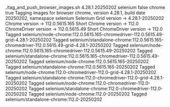 ./tag_and_push_browser_images.sh 4.28.1 20250202 selenium false chrome true
Tagging images for browser chrome, version 4.28.1, build date 20250202, namespace selenium
Selenium Grid version -> 4.28.1-20250202
Chrome version -> 112.0.5615.165
Short Chrome version -> 112.0
ChromeDriver version -> 112.0.5615.49
Short ChromeDriver version -> 112.0
Tagged selenium/node-chrome:112.0.5615.165-chromedriver-112.0.5615.49-grid-4.28.1-20250202
Tagged selenium/standalone-chrome:112.0.5615.165-chromedriver-112.0.5615.49-grid-4.28.1-20250202
Tagged selenium/node-chrome:112.0.5615.165-chromedriver-112.0.5615.49-20250202
Tagged selenium/standalone-chrome:112.0.5615.165-chromedriver-112.0.5615.49-20250202
Tagged selenium/node-chrome:112.0.5615.165-20250202
Tagged selenium/standalone-chrome:112.0.5615.165-20250202
Tagged selenium/node-chrome:112.0-chromedriver-112.0-grid-4.28.1-20250202
Tagged selenium/standalone-chrome:112.0-chromedriver-112.0-grid-4.28.1-20250202
Tagged selenium/node-chrome:112.0-chromedriver-112.0-20250202
Tagged selenium/standalone-chrome:112.0-chromedriver-112.0-20250202
Tagged selenium/node-chrome:112.0-20250202
Tagged selenium/standalone-chrome:112.0-20250202
